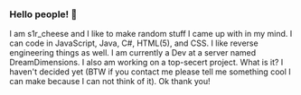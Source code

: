 ### Hello people! 👋
I am s1r_cheese and I like to make random stuff I came up with in my mind.
I can code in JavaScript, Java, C#, HTML(5), and CSS.
I like reverse engineering things as well.
I am currently a Dev at a server named DreamDimensions.
I also am working on a top-secert project. What is it? I haven't decided yet (BTW if you contact me please tell me something cool I can make because I can not think of it).
Ok thank you!

<!--
**s1rcheese/s1rcheese** is a ✨ _special_ ✨ repository because its `README.md` (this file) appears on your GitHub profile.

Here are some ideas to get you started:

- 🔭 I’m currently working on ...
- 🌱 I’m currently learning ...
- 👯 I’m looking to collaborate on ...
- 🤔 I’m looking for help with ...
- 💬 Ask me about ...
- 📫 How to reach me: ...
- 😄 Pronouns: ...
- ⚡ Fun fact: ...
-->
